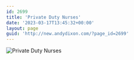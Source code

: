 ```yaml
---
id: 2699
title: 'Private Duty Nurses'
date: '2023-03-17T13:45:32+00:00'
layout: page
guid: 'http://new.andydixon.com/?page_id=2699'
---
```


![Private Duty Nurses](https://i0.wp.com/assets.g8x2.ldn.idrivee2-23.com/posters/Private%20Duty%20Nurses%2001.jpg?w=1200&ssl=1 "Private Duty Nurses")
